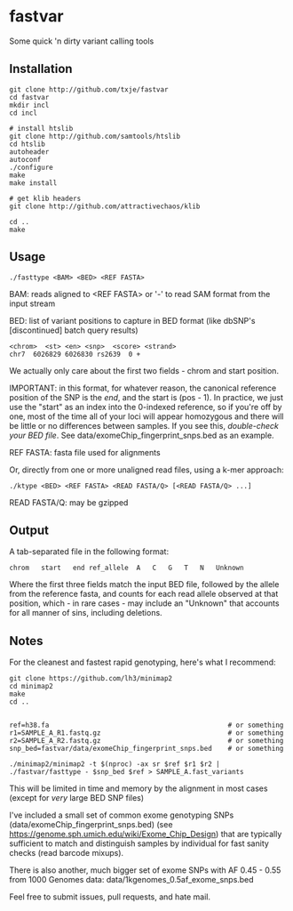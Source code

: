 fastvar
=======

Some quick 'n dirty variant calling tools

Installation
------------

    git clone http://github.com/txje/fastvar
    cd fastvar
    mkdir incl
    cd incl
    
    # install htslib
    git clone http://github.com/samtools/htslib
    cd htslib
    autoheader
    autoconf
    ./configure
    make
    make install
    
    # get klib headers
    git clone http://github.com/attractivechaos/klib
    
    cd ..
    make

Usage
-----

    ./fasttype <BAM> <BED> <REF FASTA>

BAM: reads aligned to &lt;REF FASTA&gt; or '-' to read SAM format from the input stream

BED: list of variant positions to capture in BED format (like dbSNP's [discontinued] batch query results)

    <chrom>  <st> <en> <snp>  <score> <strand>
    chr7  6026829 6026830 rs2639  0 +

We actually only care about the first two fields - chrom and start position.

IMPORTANT: in this format, for whatever reason, the canonical reference position of the SNP is the *end*, and the start is (pos - 1). In practice, we just use the "start" as an index into the 0-indexed reference, so if you're off by one, most of the time all of your loci will appear homozygous and there will be little or no differences between samples. If you see this, *double-check your BED file*. See data/exomeChip\_fingerprint\_snps.bed as an example.

REF FASTA: fasta file used for alignments


Or, directly from one or more unaligned read files, using a k-mer approach:

    ./ktype <BED> <REF FASTA> <READ FASTA/Q> [<READ FASTA/Q> ...]

READ FASTA/Q: may be gzipped


Output
------

A tab-separated file in the following format:

    chrom	start	end	ref_allele	A	C	G	T	N	Unknown

Where the first three fields match the input BED file, followed by the allele from the reference fasta, and counts for each read allele observed at that position, which - in rare cases - may include an "Unknown" that accounts for all manner of sins, including deletions.


Notes
-----

For the cleanest and fastest rapid genotyping, here's what I recommend:

    git clone https://github.com/lh3/minimap2
    cd minimap2
    make
    cd ..

    
    ref=h38.fa                                             # or something
    r1=SAMPLE_A_R1.fastq.gz                                # or something
    r2=SAMPLE_A_R2.fastq.gz                                # or something
    snp_bed=fastvar/data/exomeChip_fingerprint_snps.bed    # or something
    
    ./minimap2/minimap2 -t $(nproc) -ax sr $ref $r1 $r2 | ./fastvar/fasttype - $snp_bed $ref > SAMPLE_A.fast_variants

This will be limited in time and memory by the alignment in most cases (except for *very* large BED SNP files)

I've included a small set of common exome genotyping SNPs (data/exomeChip\_fingerprint\_snps.bed) (see https://genome.sph.umich.edu/wiki/Exome_Chip_Design) that are typically sufficient to match and distinguish samples by individual for fast sanity checks (read barcode mixups).

There is also another, much bigger set of exome SNPs with AF 0.45 - 0.55 from 1000 Genomes data: data/1kgenomes\_0.5af\_exome\_snps.bed

Feel free to submit issues, pull requests, and hate mail.


